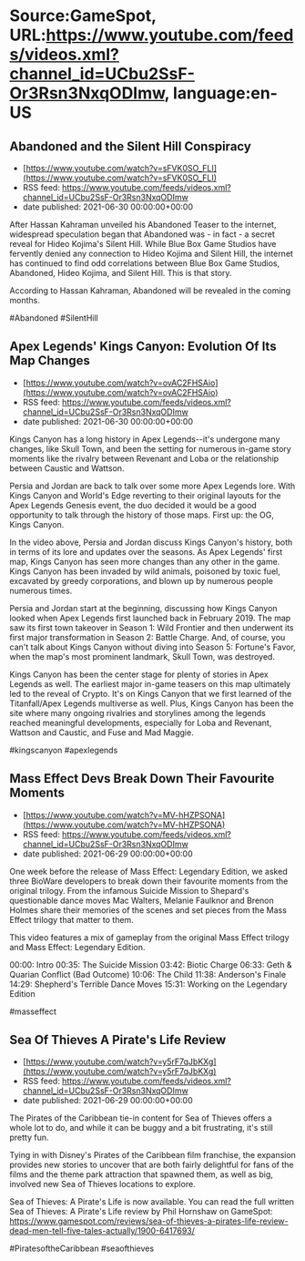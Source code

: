 # Source:GameSpot, URL:https://www.youtube.com/feeds/videos.xml?channel_id=UCbu2SsF-Or3Rsn3NxqODImw, language:en-US

## Abandoned and the Silent Hill Conspiracy
 - [https://www.youtube.com/watch?v=sFVK0SO_FLI](https://www.youtube.com/watch?v=sFVK0SO_FLI)
 - RSS feed: https://www.youtube.com/feeds/videos.xml?channel_id=UCbu2SsF-Or3Rsn3NxqODImw
 - date published: 2021-06-30 00:00:00+00:00

After Hassan Kahraman unveiled his Abandoned Teaser to the internet, widespread speculation began that Abandoned was - in fact - a secret reveal for Hideo Kojima's Silent Hill. While Blue Box Game Studios have fervently denied any connection to Hideo Kojima and Silent Hill, the internet has continued to find odd correlations between Blue Box Game Studios, Abandoned, Hideo Kojima, and Silent Hill. This is that story.

According to Hassan Kahraman, Abandoned will be revealed in the coming months.

#Abandoned #SilentHill

## Apex Legends' Kings Canyon: Evolution Of Its Map Changes
 - [https://www.youtube.com/watch?v=ovAC2FHSAio](https://www.youtube.com/watch?v=ovAC2FHSAio)
 - RSS feed: https://www.youtube.com/feeds/videos.xml?channel_id=UCbu2SsF-Or3Rsn3NxqODImw
 - date published: 2021-06-30 00:00:00+00:00

Kings Canyon has a long history in Apex Legends--it's undergone many changes, like Skull Town, and been the setting for numerous in-game story moments like the rivalry between Revenant and Loba or the relationship between Caustic and Wattson.

Persia and Jordan are back to talk over some more Apex Legends lore. With Kings Canyon and World's Edge reverting to their original layouts for the Apex Legends Genesis event, the duo decided it would be a good opportunity to talk through the history of those maps. First up: the OG, Kings Canyon.

In the video above, Persia and Jordan discuss Kings Canyon's history, both in terms of its lore and updates over the seasons. As Apex Legends' first map, Kings Canyon has seen more changes than any other in the game. Kings Canyon has been invaded by wild animals, poisoned by toxic fuel, excavated by greedy corporations, and blown up by numerous people numerous times.

Persia and Jordan start at the beginning, discussing how Kings Canyon looked when Apex Legends first launched back in February 2019. The map saw its first town takeover in Season 1: Wild Frontier and then underwent its first major transformation in Season 2: Battle Charge. And, of course, you can't talk about Kings Canyon without diving into Season 5: Fortune's Favor, when the map's most prominent landmark, Skull Town, was destroyed.

Kings Canyon has been the center stage for plenty of stories in Apex Legends as well. The earliest major in-game teasers on this map ultimately led to the reveal of Crypto. It's on Kings Canyon that we first learned of the Titanfall/Apex Legends multiverse as well. Plus, Kings Canyon has been the site where many ongoing rivalries and storylines among the legends reached meaningful developments, especially for Loba and Revenant, Wattson and Caustic, and Fuse and Mad Maggie.

#kingscanyon #apexlegends

## Mass Effect Devs Break Down Their Favourite Moments
 - [https://www.youtube.com/watch?v=MV-hHZPSONA](https://www.youtube.com/watch?v=MV-hHZPSONA)
 - RSS feed: https://www.youtube.com/feeds/videos.xml?channel_id=UCbu2SsF-Or3Rsn3NxqODImw
 - date published: 2021-06-29 00:00:00+00:00

One week before the release of Mass Effect: Legendary Edition, we asked three BioWare developers to break down their favourite moments from the original trilogy. From the infamous Suicide Mission to Shepard's questionable dance moves Mac Walters, Melanie Faulknor and Brenon Holmes share their memories of the scenes and set pieces from the Mass Effect trilogy that matter to them.

This video features a mix of gameplay from the original Mass Effect trilogy and Mass Effect: Legendary Edition.

00:00: Intro
00:35: The Suicide Mission
03:42: Biotic Charge
06:33: Geth & Quarian Conflict (Bad Outcome)
10:06: The Child
11:38: Anderson's Finale
14:29: Shepherd's Terrible Dance Moves
15:31: Working on the Legendary Edition

#masseffect

## Sea Of Thieves A Pirate's Life Review
 - [https://www.youtube.com/watch?v=y5rF7qJbKXg](https://www.youtube.com/watch?v=y5rF7qJbKXg)
 - RSS feed: https://www.youtube.com/feeds/videos.xml?channel_id=UCbu2SsF-Or3Rsn3NxqODImw
 - date published: 2021-06-29 00:00:00+00:00

The Pirates of the Caribbean tie-in content for Sea of Thieves offers a whole lot to do, and while it can be buggy and a bit frustrating, it's still pretty fun.

Tying in with Disney's Pirates of the Caribbean film franchise, the expansion provides new stories to uncover that are both fairly delightful for fans of the films and the theme park attraction that spawned them, as well as big, involved new Sea of Thieves locations to explore.

Sea of Thieves: A Pirate's Life is now available. You can read the full written Sea of Thieves: A Pirate's Life review by Phil Hornshaw on GameSpot: https://www.gamespot.com/reviews/sea-of-thieves-a-pirates-life-review-dead-men-tell-five-tales-actually/1900-6417693/

#PiratesoftheCaribbean #seaofthieves

